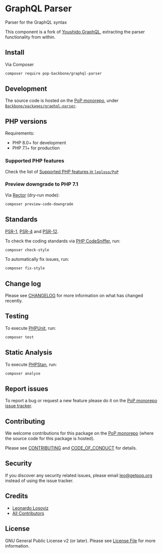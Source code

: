 # GraphQL Parser

<!--
[![Build Status][ico-travis]][link-travis]
[![Quality Score][ico-code-quality]][link-code-quality]
[![Software License][ico-license]](LICENSE.md)
[![Latest Version on Packagist][ico-version]][link-packagist]
[![Coverage Status][ico-scrutinizer]][link-scrutinizer]
[![Total Downloads][ico-downloads]][link-downloads]
-->

Parser for the GraphQL syntax

This component is a fork of [Youshido GraphQL](https://github.com/youshido-php/GraphQL), extracting the parser functionality from within.

## Install

Via Composer

``` bash
composer require pop-backbone/graphql-parser
```

## Development

The source code is hosted on the [PoP monorepo](https://github.com/leoloso/PoP), under [`Backbone/packages/graphql-parser`](https://github.com/leoloso/PoP/tree/master/layers/Backbone/packages/graphql-parser).

## PHP versions

Requirements:

- PHP 8.0+ for development
- PHP 7.1+ for production

### Supported PHP features

Check the list of [Supported PHP features in `leoloso/PoP`](https://github.com/leoloso/PoP/blob/master/docs/supported-php-features.md)

### Preview downgrade to PHP 7.1

Via [Rector](https://github.com/rectorphp/rector) (dry-run mode):

```bash
composer preview-code-downgrade
```

## Standards

[PSR-1](https://www.php-fig.org/psr/psr-1), [PSR-4](https://www.php-fig.org/psr/psr-4) and [PSR-12](https://www.php-fig.org/psr/psr-12).

To check the coding standards via [PHP CodeSniffer](https://github.com/squizlabs/PHP_CodeSniffer), run:

``` bash
composer check-style
```

To automatically fix issues, run:

``` bash
composer fix-style
```

## Change log

Please see [CHANGELOG](CHANGELOG.md) for more information on what has changed recently.

## Testing

To execute [PHPUnit](https://phpunit.de/), run:

``` bash
composer test
```

## Static Analysis

To execute [PHPStan](https://github.com/phpstan/phpstan), run:

``` bash
composer analyse
```

## Report issues

To report a bug or request a new feature please do it on the [PoP monorepo issue tracker](https://github.com/leoloso/PoP/issues).

## Contributing

We welcome contributions for this package on the [PoP monorepo](https://github.com/leoloso/PoP) (where the source code for this package is hosted).

Please see [CONTRIBUTING](CONTRIBUTING.md) and [CODE_OF_CONDUCT](CODE_OF_CONDUCT.md) for details.

## Security

If you discover any security related issues, please email leo@getpop.org instead of using the issue tracker.

## Credits

- [Leonardo Losoviz][link-author]
- [All Contributors][link-contributors]

## License

GNU General Public License v2 (or later). Please see [License File](LICENSE.md) for more information.

[ico-version]: https://img.shields.io/packagist/v/pop-backbone/graphql-parser.svg?style=flat-square
[ico-license]: https://img.shields.io/badge/license-GPLv2-brightgreen.svg?style=flat-square
[ico-travis]: https://img.shields.io/travis/pop-backbone/graphql-parser/master.svg?style=flat-square
[ico-scrutinizer]: https://img.shields.io/scrutinizer/coverage/g/pop-backbone/graphql-parser.svg?style=flat-square
[ico-code-quality]: https://img.shields.io/scrutinizer/g/pop-backbone/graphql-parser.svg?style=flat-square
[ico-downloads]: https://img.shields.io/packagist/dt/pop-backbone/graphql-parser.svg?style=flat-square

[link-packagist]: https://packagist.org/packages/pop-backbone/graphql-parser
[link-travis]: https://travis-ci.org/pop-backbone/graphql-parser
[link-scrutinizer]: https://scrutinizer-ci.com/g/pop-backbone/graphql-parser/code-structure
[link-code-quality]: https://scrutinizer-ci.com/g/pop-backbone/graphql-parser
[link-downloads]: https://packagist.org/packages/pop-backbone/graphql-parser
[link-author]: https://github.com/leoloso
[link-contributors]: ../../../../../../contributors
